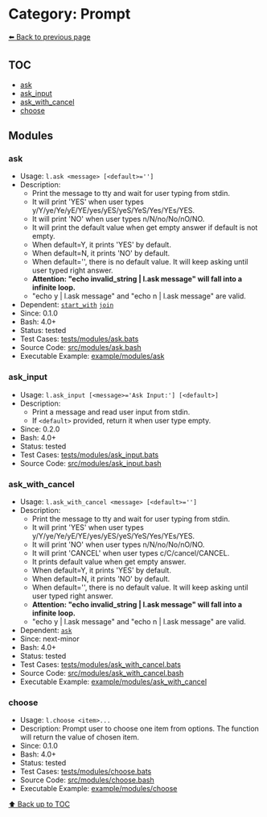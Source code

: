 # Category: Prompt

[⬅️ Back to previous page](./README.md)

## TOC

- [ask](#ask)
- [ask_input](#ask_input)
- [ask_with_cancel](#ask_with_cancel)
- [choose](#choose)

## Modules

### ask

- Usage: `l.ask <message> [<default>='']`
- Description:
  - Print the message to tty and wait for user typing from stdin.
  - It will print 'YES' when user types y/Y/ye/Ye/yE/YE/yes/yES/yeS/YeS/Yes/YEs/YES.
  - It will print 'NO' when user types n/N/no/No/nO/NO.
  - It will print the default value when get empty answer if default is not empty.
  - When default=Y, it prints 'YES' by default.
  - When default=N, it prints 'NO' by default.
  - When default='', there is no default value. It will keep asking until user typed right answer.
  - **Attention: "echo invalid_string | l.ask message" will fall into a infinite loop.**
  - "echo y | l.ask message" and "echo n | l.ask message" are valid.
- Dependent: [`start_with`](./condition.md#start_with) [`join`](./string.md#join)
- Since: 0.1.0
- Bash: 4.0+
- Status: tested
- Test Cases: [tests/modules/ask.bats](../../tests/modules/ask.bats)
- Source Code: [src/modules/ask.bash](../../src/modules/ask.bash)
- Executable Example: [example/modules/ask](../../example/modules/ask)

### ask_input

- Usage: `l.ask_input [<message>='Ask Input:'] [<default>]`
- Description:
  - Print a message and read user input from stdin.
  - If `<default>` provided, return it when user type empty.
- Since: 0.2.0
- Bash: 4.0+
- Status: tested
- Test Cases: [tests/modules/ask_input.bats](../../tests/modules/ask_input.bats)
- Source Code: [src/modules/ask_input.bash](../../src/modules/ask_input.bash)

### ask_with_cancel

- Usage: `l.ask_with_cancel <message> [<default>='']`
- Description:
  - Print the message to tty and wait for user typing from stdin.
  - It will print 'YES' when user types y/Y/ye/Ye/yE/YE/yes/yES/yeS/YeS/Yes/YEs/YES.
  - It will print 'NO' when user types n/N/no/No/nO/NO.
  - It will print 'CANCEL' when user types c/C/cancel/CANCEL.
  - It prints default value when get empty answer.
  - When default=Y, it prints 'YES' by default.
  - When default=N, it prints 'NO' by default.
  - When default='', there is no default value. It will keep asking until user typed right answer.
  - **Attention: "echo invalid_string | l.ask message" will fall into a infinite loop.**
  - "echo y | l.ask message" and "echo n | l.ask message" are valid.
- Dependent: [`ask`](./prompt.md#ask)
- Since: next-minor
- Bash: 4.0+
- Status: tested
- Test Cases: [tests/modules/ask_with_cancel.bats](../../tests/modules/ask_with_cancel.bats)
- Source Code: [src/modules/ask_with_cancel.bash](../../src/modules/ask_with_cancel.bash)
- Executable Example: [example/modules/ask_with_cancel](../../example/modules/ask_with_cancel)

### choose

- Usage: `l.choose <item>...`
- Description: Prompt user to choose one item from options. The function will return the value of chosen item.
- Since: 0.1.0
- Bash: 4.0+
- Status: tested
- Test Cases: [tests/modules/choose.bats](../../tests/modules/choose.bats)
- Source Code: [src/modules/choose.bash](../../src/modules/choose.bash)
- Executable Example: [example/modules/choose](../../example/modules/choose)

[⬆️ Back up to TOC](#toc)
